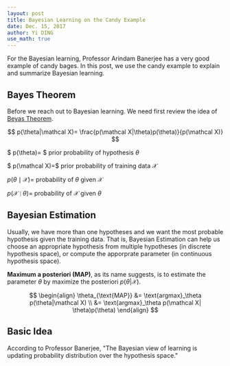 ```yaml
--- 
layout: post
title: Bayesian Learning on the Candy Example
date: Dec. 15, 2017
author: Yi DING
use_math: true
---
```


[comment]: # (Use the candy example to explain Bayesian learning)

For the Bayesian learning, Professor Arindam Banerjee has a very good example of candy bages. In this post, we use the candy example to explain and summarize Bayesian learning.

## Bayes Theorem
Before we reach out to Bayesian learning. We need first review the idea of [Beyas Theorem](http://www.cs.cmu.edu/afs/cs/project/theo-20/www/mlbook/ch6.pdf).

$$ p(\theta|\mathcal X)= \frac{p(\mathcal X|\theta)p(\theta)}{p(\mathcal X)} $$

$ p(\theta)= $ prior probability of hypothesis $\theta$

$ p(\mathcal X)=$ prior probability of training data $\mathcal X$

$p(\theta\mid\mathcal X)=$ probability of $\theta$ given $\mathcal X$

$p(\mathcal X\mid\theta)=$ probability of $\mathcal X$ given $\theta$

## Bayesian Estimation
Usually, we have more than one hypotheses and we want the most probable hypothesis given the training data. That is, Bayesian Estimation can help us choose an appropriate hypothesis from multiple hypotheses \(in discrete hypothesis space\), or compute the apporprate parameter \(in continuous hypothesis space\).

**Maximum a posteriori (MAP)**, as its name suggests, is to estimate the parameter $\theta$ by maximize the posteriori $p(\theta |\mathcal X)$.

$$ \begin{align}
\theta_{\text{MAP}} 
&= \text{argmax}_\theta p(\theta|\mathcal X) \\
&= \text{argmax}_\theta p(\mathcal X| \theta)p(\theta) 
\end{align} $$


## Basic Idea
According to Professor Banerjee, "The Bayesian view of learning is updating probability distribution over the hypothesis space."
